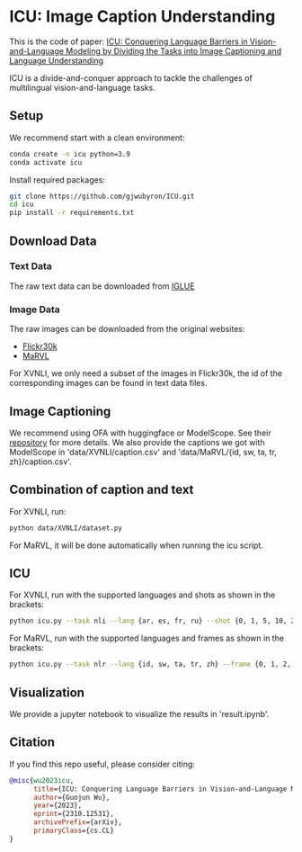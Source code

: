 # ICU: Image Caption Understanding

This is the code of paper: [ICU: Conquering Language Barriers in Vision-and-Language Modeling by Dividing the Tasks into Image Captioning and Language Understanding](https://arxiv.org/abs/2310.12531)

ICU is a divide-and-conquer approach to tackle the challenges of multilingual vision-and-language tasks.

## Setup

We recommend start with a clean environment:

```bash
conda create -n icu python=3.9
conda activate icu
```

Install required packages:

```bash
git clone https://github.com/gjwubyron/ICU.git
cd icu
pip install -r requirements.txt
```

## Download Data

### Text Data

The raw text data can be downloaded from [IGLUE](https://github.com/e-bug/iglue/tree/main/datasets)

### Image Data

The raw images can be downloaded from the original websites:

- [Flickr30k](https://www.kaggle.com/datasets/hsankesara/flickr-image-dataset)
- [MaRVL](https://borealisdata.ca/dataset.xhtml?persistentId=doi:10.5683/SP3/42VZ4P)

For XVNLI, we only need a subset of the images in Flickr30k, the id of the corresponding images can be found in text data files.

## Image Captioning

We recommend using OFA with huggingface or ModelScope.
See their [repository](https://github.com/OFA-Sys/OFA) for more details.
We also provide the captions we got with ModelScope in 'data/XVNLI/caption.csv' and 'data/MaRVL/{id, sw, ta, tr, zh}/caption.csv'.

## Combination of caption and text

For XVNLI, run:

```bash
python data/XVNLI/dataset.py
```

For MaRVL, it will be done automatically when running the icu script.

## ICU

For XVNLI, run with the supported languages and shots as shown in the brackets:

```bash
python icu.py --task nli --lang {ar, es, fr, ru} --shot {0, 1, 5, 10, 20, 25, 48}
```

For MaRVL, run with the supported languages and frames as shown in the brackets:

```bash
python icu.py --task nlr --lang {id, sw, ta, tr, zh} --frame {0, 1, 2, 3, 4, 5}
```

## Visualization

We provide a jupyter notebook to visualize the results in 'result.ipynb'.

## Citation

If you find this repo useful, please consider citing:

```bibtex
@misc{wu2023icu,
      title={ICU: Conquering Language Barriers in Vision-and-Language Modeling by Dividing the Tasks into Image Captioning and Language Understanding}, 
      author={Guojun Wu},
      year={2023},
      eprint={2310.12531},
      archivePrefix={arXiv},
      primaryClass={cs.CL}
}
```
